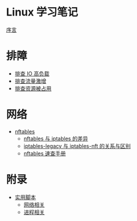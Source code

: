 # Linux 学习笔记

[序言](README.md)

# 排障

- [排查 IO 高负载](troubleshooting/io-hang.md)
- [排查流量激增](troubleshooting/traffic-surge.md)
- [排查资源被占用](troubleshooting/resource-busy.md)

# 网络

- [nftables]()
  - [nftables 与 iptables 的差异](network/nftables/nftables-and-iptables.md)
  - [iptables-legacy 与 iptables-nft 的关系与区别](network/nftables/iptables-legacy-and-iptables-nft.md)
  - [nftables 速查手册](network/nftables/nftables-and-iptables.md)

# 附录

- [实用脚本]()
  - [网络相关](appendix/script/network.md)
  - [进程相关](appendix/script/process.md)